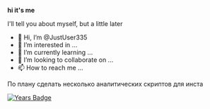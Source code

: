 **hi it's me**

I'll tell you about myself, but a little later
- 👋 Hi, I’m @JustUser335
- 👀 I’m interested in ...
- 🌱 I’m currently learning ...
- 💞️ I’m looking to collaborate on ...
- 📫 How to reach me ...

По плану сделать несколько аналитических скриптов для инста

[![Years Badge](https://badges.pufler.dev/years/JustUser335)](https://badges.pufler.dev)
<!---
JustUser335/JustUser335 is a ✨ special ✨ repository because its `README.md` (this file) appears on your GitHub profile.
You can click the Preview link to take a look at your changes.
--->
